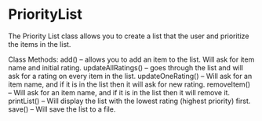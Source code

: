 ﻿# PriorityList
The Priority List class allows you to create a list that the user and prioritize the items in the list.

Class Methods:
	add() – allows you to add an item to the list. Will ask for item name and initial rating.
	updateAllRatings() – goes through the list and will ask for a rating on every item in the list.
	updateOneRating() – Will ask for an item name, and if it is in the list then it will ask for new rating. 
	removeItem() – Will ask for an item name, and if it is in the list then it will remove it. 
	printList() – Will display the list with the lowest rating (highest priority) first.
	save() – Will save the list to a file. 
